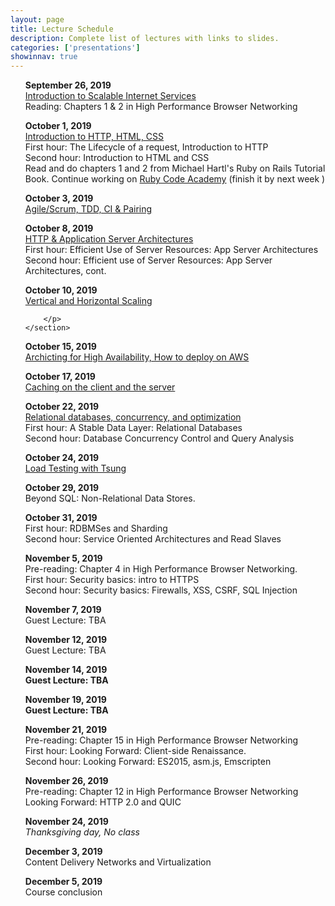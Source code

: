 ```yaml
---
layout: page
title: Lecture Schedule
description: Complete list of lectures with links to slides.
categories: ['presentations']
showinnav: true
---
```


<ul>
	<section>
		<p>
		<b>September 26, 2019<br></b>
		<a href="lecture_2019_09_26.pdf">Introduction to Scalable Internet
			Services</a>
		<br>
		Reading: Chapters 1 & 2 in High Performance Browser Networking<br>
		</p>
	</section>
</ul>

<ul>
	<section>
		<p>
		<b>October 1, 2019<br></b>
		<a href="lecture_2019_10_01.pdf">Introduction to HTTP, HTML, CSS</a>
		<br>
		First hour: The Lifecycle of a request, Introduction to HTTP
		<br>
		Second hour: Introduction to HTML and CSS
		<br>
		Read and do chapters 1 and 2 from Michael Hartl's Ruby on Rails Tutorial Book.
		Continue working on <a href="http://www.codecademy.com/en/tracks/ruby/">Ruby Code Academy</a> (finish it by next week )
</p>
</section>
</ul>

<ul>
	<section>
		<p>
		<b>October 3, 2019<br></b>
		<a href="lecture_2019_10_03.pdf">Agile/Scrum, TDD, CI & Pairing</a>
		</p>
	</section>
</ul>




<ul>
	<section>
		<p>
		<b>October 8, 2019<br></b>
		<!-- Pre-reading: <a href="https://cs.uwaterloo.ca/~brecht/papers/getpaper.php?file=eurosys-2007.pdf">Comparing the Performance of Web Server Architectures</a>, Pariag et al.<br> -->
		<a href="lecture_2019_10_08.pdf">HTTP & Application Server Architectures</a><br>
		First hour: Efficient Use of Server Resources: App Server Architectures<br>
		Second hour: Efficient use of Server Resources: App Server Architectures, cont.<br>
		</p>
	</section>
</ul>

<ul>
	<section>
		<p>
		<b>October 10, 2019<br></b>
		<a href="lecture_2019_10_10.pdf">Vertical and Horizontal Scaling</a>

		</p>
	</section>
</ul>

<ul>
	<section>
		<p>
		<b>October 15, 2019<br></b>
		<a href="lecture_2019_10_15.pdf">Archicting for High Availability, How to deploy on AWS</a><br>
		</p>
	</section>
</ul>


<ul>
	<section>
		<p>
		<b>October 17, 2019<br></b>
		<a href="lecture_2019_10_17.pdf">Caching on the client and the server</a><br>
		</p>
	</section>
</ul>


<ul>
	<section>
		<p>
		<b>October 22, 2019<br></b>
		<a href="lecture_2019_10_22.pdf">Relational databases, concurrency, and optimization</a><br>
		First hour: A Stable Data Layer: Relational Databases<br>
		Second hour: Database Concurrency Control and Query Analysis<br>
		</p>
	</section>
</ul>


<ul>
	<section>
		<p>
		<b>October 24, 2019<br></b>
		<a href="lecture_2019_10_24.pdf">Load Testing with Tsung</a><br>
		</p>
	</section>
</ul>

<ul>
	<section>
		<p>
		<b>October 29, 2019<br></b>
	   Beyond SQL: Non-Relational Data Stores.<br>
		</p>
	</section>
</ul>

<ul>
	<section>
		<p>
		<b>October 31, 2019<br></b>
		First hour: RDBMSes and Sharding<br>
		Second hour: Service Oriented Architectures and Read Slaves<br>
		</p>
	</section>
</ul>

<ul>
	<section>
		<p>
		<b>November 5, 2019<br></b>
		Pre-reading: Chapter 4 in High Performance Browser Networking.<br>
		First hour: Security basics: intro to HTTPS<br>
		Second hour: Security basics: Firewalls, XSS, CSRF, SQL Injection<br>
		</p>
	</section>
</ul>

<ul>
	<section>
		<p>
		<b>November 7, 2019<br></b>
		Guest Lecture: TBA <br>
</p>
</section>
</ul>



<ul>
	<section>
		<p>
		<b>November 12, 2019<br></b>
		Guest Lecture: TBA <br>
		</p>
	</section>
</ul>


<ul>
	<section>
		<p>
		<b>November 14, 2019<br></b>
		<b> Guest Lecture: TBA</b>
		</p>
	</section>
</ul>
<ul>
	<section>
		<p>
		<b>November 19, 2019<br></b>
		<b >Guest Lecture: TBA</b><br>
		</p>
	</section>
</ul>



<ul>
	<section>
		<p>
		<b>November 21, 2019<br></b>
		Pre-reading: Chapter 15 in High Performance Browser Networking<br>
		First hour: Looking Forward: Client-side Renaissance.<br>
		Second hour: Looking Forward: ES2015, asm.js, Emscripten<br>
		</p>
	</section>
</ul>
<ul>
	<section>
		<p>
		<b>November 26, 2019<br></b>
		Pre-reading: Chapter 12 in High Performance Browser Networking<br>
		Looking Forward: HTTP 2.0 and QUIC<br>
		</p>
	</section>
</ul>



<ul>
	<section>
		<p>
		<b>November 24, 2019<br></b>
		<em>Thanksgiving day, No class</em>
		</p>
	</section>
</ul>

<ul>
	<section>
		<p>
		<b>December 3, 2019<br></b>
		Content Delivery Networks and Virtualization<br>
		</p>
	</section>
</ul>


<ul>
	<section>
		<p>
		<b>December 5, 2019<br></b>
		Course conclusion<br>
		</p>
	</section>
</ul>

